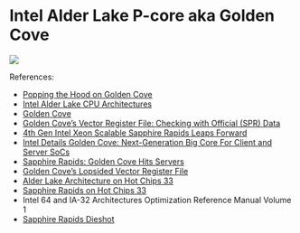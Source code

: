 # Intel Alder Lake P-core aka Golden Cove

![](./golden_cove.svg)

References:

- [Popping the Hood on Golden Cove](https://chipsandcheese.com/2021/12/02/popping-the-hood-on-golden-cove/)
- [Intel Alder Lake CPU Architectures](https://ieeexplore.ieee.org/document/9747991)
- [Golden Cove](https://en.wikipedia.org/wiki/Golden_Cove)
- [Golden Cove’s Vector Register File: Checking with Official (SPR) Data](https://chipsandcheese.com/2023/01/15/golden-coves-vector-register-file-checking-with-official-spr-data/)
- [4th Gen Intel Xeon Scalable Sapphire Rapids Leaps Forward](https://www.servethehome.com/4th-gen-intel-xeon-scalable-sapphire-rapids-leaps-forward/7/)
- [Intel Details Golden Cove: Next-Generation Big Core For Client and Server SoCs](https://fuse.wikichip.org/news/6111/intel-details-golden-cove-next-generation-big-core-for-client-and-server-socs/)
- [Sapphire Rapids: Golden Cove Hits Servers](https://chipsandcheese.com/2023/03/12/a-peek-at-sapphire-rapids/)
- [Golden Cove’s Lopsided Vector Register File](https://chipsandcheese.com/2022/12/25/golden-coves-lopsided-vector-register-file/)
- [Alder Lake Architecture on Hot Chips 33](https://hc33.hotchips.org/assets/program/conference/day1/HC2021.C1.1%20Intel%20Efraim%20Rotem.pdf)
- [Sapphire Rapids on Hot Chips 33](https://hc33.hotchips.org/assets/program/conference/day1/HC2021.C1.4%20Intel%20Arijit.pdf)
- Intel 64 and IA-32 Architectures Optimization Reference Manual Volume 1
- [Sapphire Rapids Dieshot](https://www.bilibili.com/video/BV1nb421J7jy/)
